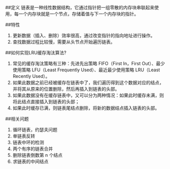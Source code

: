 ##定义
链表是一种线性数据结构，它通过指针把一组零散的内存块串联起来使用，每一个内存块就是一个节点，存储着值与下一个内存块的指针。

##特性
1. 更新数据（插入、删除）效率很高，通过改变指针的指向地址进行操作。
2. 查找数据过程比较慢，需要从头节点开始遍历链表。

##如何实现LRU缓存淘汰算法?
1. 常见的缓存淘汰策略有三种：先进先出策略 FIFO（First In，First Out）、最少使用策略 LFU（Least Frequently Used）、最近最少使用策略 LRU（Least Recently Used）。
2. 如果此数据之前已经被缓存在链表中了，我们遍历得到这个数据对应的结点，并将其从原来的位置删除，然后再插入到链表的头部。
3. 如果此数据没有在缓存链表中，又可以分为两种情况：如果此时缓存未满，则将此结点直接插入到链表的头部；
4. 如果此时缓存已满，则链表尾结点删除，将新的数据结点插入链表的头部。

##相关问题
1. 循环链表，约瑟夫问题
2. 单链表反转
3. 链表中环的检测
4. 两个有序的链表合并
5. 删除链表倒数第 n 个结点
6. 求链表的中间结点